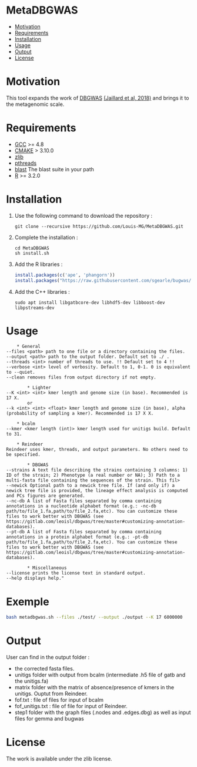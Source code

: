 MetaDBGWAS
==========

* [Motivation](#motivation)
* [Requirements](#requirements)
* [Installation](#installation)
* [Usage](#usage)
* [Output](#output)
* [License](#license)

# Motivation

This tool expands the work of [DBGWAS](https://gitlab.com/leoisl/dbgwas) [(Jaillard et al, 2018)](https://journals.plos.org/plosgenetics/article?id=10.1371/journal.pgen.1007758) and brings it to the metagenomic scale.

# Requirements

* [GCC](https://gcc.gnu.org/) >= 4.8
* [CMAKE](https://cmake.org/) > 3.10.0
* [zlib](https://en.wikipedia.org/wiki/Zlib)
* [pthreads](https://en.wikipedia.org/wiki/Pthreads)
* [blast](https://blast.ncbi.nlm.nih.gov/Blast.cgi?CMD=Web&PAGE_TYPE=BlastDocs&DOC_TYPE=Download) The blast suite in your path
* [R](https://www.r-project.org/) >= 3.2.0 

# Installation

1. Use the following command to download the repository :
	```shell
	git clone --recursive https://github.com/Louis-MG/MetaDBGWAS.git
	```
2. Complete the installation :
	```shell
	cd MetaDBGWAS
	sh install.sh
	```
3. Add the R libraries :
	```R
	install.packages(c('ape', 'phangorn'))
	install.packages("https://raw.githubusercontent.com/sgearle/bugwas/master/build/bugwas_1.0.tar.gz", repos=NULL, type="source")
	```
4. Add the C++ libraries :
	```shell
	sudo apt install libgatbcore-dev libhdf5-dev libboost-dev libpstreams-dev
	```


# Usage

```
	* General
--files <path> path to one file or a directory containing the files.
--output <path> path to the output folder. Default set to ./ .
--threads <int> number of threads to use. !! Default set to 4 !!
--verbose <int> level of verbosity. Default to 1, 0-1. 0 is equivalent to --quiet.
--clean removes files from output directory if not empty.

        * Lighter
--K <int> <int> kmer length and genome size (in base). Recommended is 17 X.
        or
--k <int> <int> <float> kmer length and genome size (in base), alpha (probability of sampling a kmer). Recommended is 17 X X.

	* bcalm
--kmer <kmer length (int)> kmer length used for unitigs build. Default to 31.

	* Reindeer
Reindeer uses kmer, threads, and output parameters. No others need to be specified.

        * DBGWAS
--strains A text file describing the strains containing 3 columns: 1) ID of the strain; 2) Phenotype (a real number or NA); 3) Path to a multi-fasta file containing the sequences of the strain. This fil>
--newick Optional path to a newick tree file. If (and only if) a newick tree file is provided, the lineage effect analysis is computed and PCs figures are generated.
--nc-db A list of Fasta files separated by comma containing annotations in a nucleotide alphabet format (e.g.: -nc-db path/to/file_1.fa,path/to/file_2.fa,etc). You can customize these files to work better with DBGWAS (see https://gitlab.com/leoisl/dbgwas/tree/master#customizing-annotation-databases).
--pt-db A list of Fasta files separated by comma containing annotations in a protein alphabet format (e.g.: -pt-db path/to/file_1.fa,path/to/file_2.fa,etc). You can customize these files to work better with DBGWAS (see https://gitlab.com/leoisl/dbgwas/tree/master#customizing-annotation-databases).

        * Miscellaneous
--license prints the license text in standard output.
--help displays help."
```

# Exemple

```bash
bash metadbgwas.sh --files ./test/ --output ./output --K 17 6000000
```

# Output

User can find in the output folder :
- the corrected fasta files.
- unitigs folder with output from bcalm (intermediate .h5 file of gatb and the unitigs.fa)
- matrix folder with the matrix of absence/presence of kmers in the unitigs. Ouptut from Reindeer.
- fof.txt : file of files for input of bcalm
- fof_unitigs.txt : file of file for input of Reindeer.
- step1 folder with the graph files (.nodes and .edges.dbg) as well as input files for gemma and bugwas 

# License

The work is available under the zlib license.
